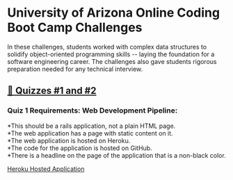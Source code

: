 # University of Arizona Online Coding Boot Camp Challenges

In these challenges, students worked with complex data structures to solidify object-oriented programming skills -- 
laying the foundation for a software engineering career. The challenges also gave students rigorous preparation 
needed for any technical interview.


## [🧮 Quizzes #1 and #2](https://github.com/AnaBoca/bootcamp-ruby-challenges/tree/master/quiz)

### Quiz 1 Requirements: Web Development Pipeline:
*This should be a rails application, not a plain HTML page.  
*The web application has a page with static content on it.  
*The web application is hosted on Heroku.  
*The code for the application is hosted on GitHub.  
*There is a headline on the page of the application that is a non-black color.  

[Heroku Hosted Application](https://quizone-ana-boca.herokuapp.com/)
